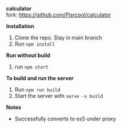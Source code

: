 **calculator**\
fork: https://github.com/Pjsrcool/calculator

**Installation**
1. Clone the repo. Stay in main branch
2. Run `npm install`

**Run without build**
1. run `npm start`

**To build and run the server**
1. Run `npm run build`
2. Start the server with `serve -s build`

**Notes**
- Successfully converts to es5 under proxy
